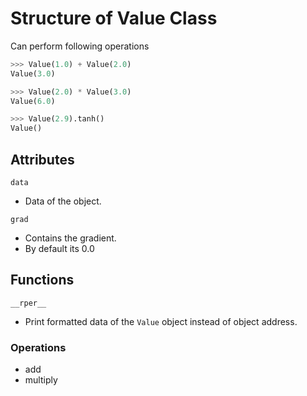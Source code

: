 # Structure of Value Class

Can perform following operations

```py
>>> Value(1.0) + Value(2.0)
Value(3.0)

>>> Value(2.0) * Value(3.0)
Value(6.0)

>>> Value(2.9).tanh()
Value()
```

## Attributes

`data`

- Data of the object.

`grad`

- Contains the gradient.
- By default its 0.0

## Functions

`__rper__`

- Print formatted data of the `Value` object instead of object address.

### Operations

- add
- multiply
